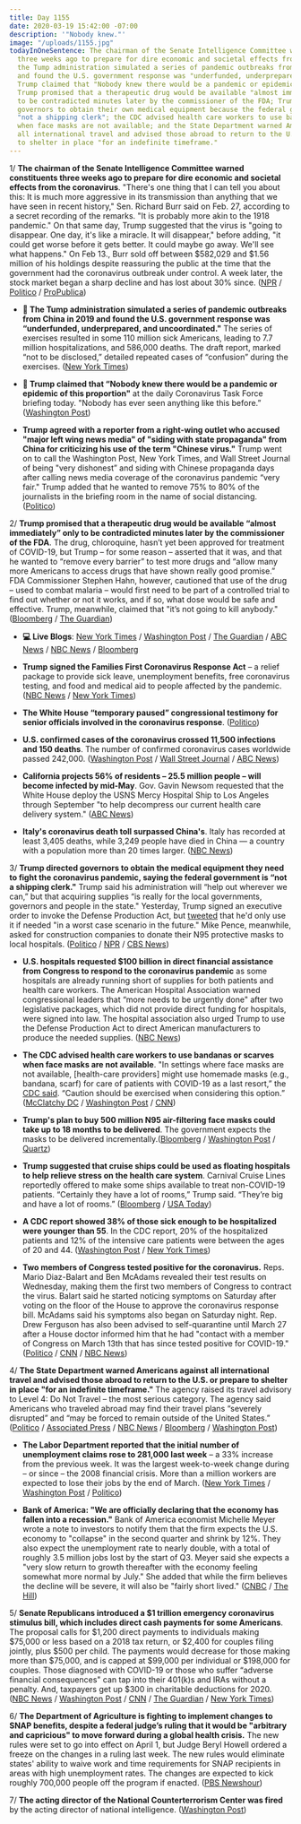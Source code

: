 ```yaml
---
title: Day 1155
date: 2020-03-19 15:42:00 -07:00
description: '"Nobody knew."'
image: "/uploads/1155.jpg"
todayInOneSentence: The chairman of the Senate Intelligence Committee warned constituents
  three weeks ago to prepare for dire economic and societal effects from the coronavirus;
  the Tump administration simulated a series of pandemic outbreaks from China in 2019
  and found the U.S. government response was "underfunded, underprepared, and uncoordinated";
  Trump claimed that "Nobody knew there would be a pandemic or epidemic of this proportion";
  Trump promised that a therapeutic drug would be available "almost immediately" only
  to be contradicted minutes later by the commissioner of the FDA; Trump directed
  governors to obtain their own medical equipment because the federal government is
  "not a shipping clerk"; the CDC advised health care workers to use bandanas or scarves
  when face masks are not available; and the State Department warned Americans against
  all international travel and advised those abroad to return to the U.S. or prepare
  to shelter in place "for an indefinite timeframe."
---
```


1/ **The chairman of the Senate Intelligence Committee warned constituents three weeks ago to prepare for dire economic and societal effects from the coronavirus**. "There's one thing that I can tell you about this: It is much more aggressive in its transmission than anything that we have seen in recent history," Sen. Richard Burr said on Feb. 27, according to a secret recording of the remarks. "It is probably more akin to the 1918 pandemic." On that same day, Trump suggested that the virus is "going to disappear. One day, it's like a miracle. It will disappear," before adding, "it could get worse before it gets better. It could maybe go away. We'll see what happens." On Feb 13., Burr sold off between $582,029 and $1.56 million of his holdings despite reassuring the public at the time that the government had the coronavirus outbreak under control. A week later, the stock market began a sharp decline and has lost about 30% since. ([NPR](https://www.npr.org/2020/03/19/818192535/burr-recording-sparks-questions-about-private-comments-on-covid-19) / [Politico](https://www.politico.com/news/2020/03/19/senate-intel-chair-warned-of-coronavirus-disruption-in-private-137407) / [ProPublica](https://www.propublica.org/article/senator-dumped-up-to-1-6-million-of-stock-after-reassuring-public-about-coronavirus-preparedness))

* **🚨 The Tump administration simulated a series of pandemic outbreaks from China in 2019 and found the U.S. government response was “underfunded, underprepared, and uncoordinated."** The series of exercises resulted in some 110 million sick Americans, leading to 7.7 million hospitalizations, and 586,000 deaths. The draft report, marked “not to be disclosed,” detailed repeated cases of “confusion” during the exercises. ([New York Times](https://www.nytimes.com/2020/03/19/us/politics/trump-coronavirus-outbreak.html))

* **🚨 Trump claimed that “Nobody knew there would be a pandemic or epidemic of this proportion"** at the daily Coronavirus Task Force briefing today. "Nobody has ever seen anything like this before.” ([Washington Post](https://www.washingtonpost.com/politics/2020/03/19/trump-keeps-saying-nobody-could-have-foreseen-coronavirus-we-keep-finding-out-about-new-warning-signs/))

* **Trump agreed with a reporter from a right-wing outlet who accused "major left wing news media" of "siding with state propaganda" from China for criticizing his use of the term "Chinese virus."** Trump went on to call the Washington Post, New York Times, and Wall Street Journal of being "very dishonest” and siding with Chinese propaganda days after calling news media coverage of the coronavirus pandemic “very fair." Trump added that he wanted to remove 75% to 80% of the journalists in the briefing room in the name of social distancing. ([Politico](https://www.politico.com/news/2020/03/19/trump-media-coronavirus-137692))

2/ **Trump promised that a therapeutic drug would be available “almost immediately” only to be contradicted minutes later by the commissioner of the FDA**. The drug, chloroquine, hasn’t yet been approved for treatment of COVID-19, but Trump – for some reason – asserted that it was, and that he wanted to “remove every barrier” to test more drugs and “allow many more Americans to access drugs that have shown really good promise.” FDA Commissioner Stephen Hahn, however, cautioned that use of the drug – used to combat malaria – would first need to be part of a controlled trial to find out whether or not it works, and if so, what dose would be safe and effective. Trump, meanwhile, claimed that "it’s not going to kill anybody." ([Bloomberg](https://www.bloomberg.com/news/articles/2020-03-19/trump-touts-malaria-drug-as-potential-coronavirus-treatment?sref=MIBMEEoj) / [The Guardian](https://www.theguardian.com/us-news/2020/mar/19/coronavirus-drug-trump-confusion-malaria-treatment-readiness))

* **💻 Live Blogs**: [New York Times](https://www.nytimes.com/2020/03/19/world/coronavirus-update-cases.html) / [Washington Post](https://www.washingtonpost.com/world/2020/03/19/coronavirus-latest-news/) / [The Guardian](https://www.theguardian.com/us-news/live/2020/mar/19/coronavirus-us-trump-democrats-pelosi-politics-latest) / [ABC News](https://abcnews.go.com/Health/coronavirus-live-updates-china-reports-domestic-cases-1st/story?id=69679965) / [NBC News](https://www.nbcnews.com/health/health-news/live-blog/coronavirus-china-reports-no-new-domestic-cases-first-time-nyc-n1163556) / [Bloomberg](https://www.bloomberg.com/news/live-blog/2020-03-19/white-house-briefing-on-coronavirus)

* **Trump signed the Families First Coronavirus Response Act** – a relief package to provide sick leave, unemployment benefits, free coronavirus testing, and food and medical aid to people affected by the pandemic. ([NBC News](https://www.nbcnews.com/politics/congress/senate-plans-vote-house-coronavirus-bill-wednesday-n1162851) / [New York Times](https://www.nytimes.com/2020/03/18/world/coronavirus-news.html))

* **The White House “temporary paused” congressional testimony for senior officials involved in the coronavirus response**. ([Politico](https://www.politico.com/news/2020/03/18/white-house-coronavirus-officials-testimony-135806))

* **U.S. confirmed cases of the coronavirus crossed 11,500 infections and 150 deaths**. The number of confirmed coronavirus cases worldwide passed 242,000. ([Washington Post](https://www.washingtonpost.com/world/2020/03/19/coronavirus-latest-news/#link-Y3KBYRY3RRE67COGNQQGKHNQUI) / [Wall Street Journal](https://www.wsj.com/articles/china-reports-no-new-domestic-coronavirus-infections-for-the-first-time-since-outbreak-started-11584611233?mod=hp_lead_pos1) / [ABC News](https://abcnews.go.com/Health/coronavirus-live-updates-china-reports-domestic-cases-1st/story?id=69679965))

* **California projects 56% of residents – 25.5 million people – will become infected by mid-May**. Gov. Gavin Newsom requested that the White House deploy the USNS Mercy Hospital Ship to Los Angeles through September "to help decompress our current health care delivery system." ([ABC News](https://abcnews.go.com/Health/coronavirus-live-updates-china-reports-domestic-cases-1st/story?id=69679965))

* **Italy's coronavirus death toll surpassed China's**. Italy has recorded at least 3,405 deaths, while 3,249 people have died in China — a country with a population more than 20 times larger.    ([NBC News](https://www.nbcnews.com/news/world/italy-s-coronavirus-death-toll-overtakes-china-s-n1164121))

3/ **Trump directed governors to obtain the medical equipment they need to fight the coronavirus pandemic, saying the federal government is “not a shipping clerk."** Trump said his administration will “help out wherever we can,” but that acquiring supplies “is really for the local governments, governors and people in the state." Yesterday, Trump signed an executive order to invoke the Defense Production Act, but [tweeted](https://twitter.com/realDonaldTrump/status/1240391871026864130) that he'd only use it if needed "in a worst case scenario in the future." Mike Pence, meanwhile, asked for construction companies to donate their N95 protective masks to local hospitals. ([Politico](https://www.politico.com/news/2020/03/19/trump-governors-coronavirus-medical-supplies-137658) / [NPR](https://www.npr.org/2020/03/18/818069722/trump-invokes-a-cold-war-relic-the-defense-production-act-for-coronavirus-shorta) / [CBS News](https://www.cbsnews.com/news/coronavirus-defense-production-act-medical-supplies-president-trump/))

* **U.S. hospitals requested $100 billion in direct financial assistance from Congress to respond to the coronavirus pandemic** as some hospitals are already running short of supplies for both patients and health care workers. The American Hospital Association warned congressional leaders that “more needs to be urgently done" after two legislative packages, which did not provide direct funding for hospitals, were signed into law. The hospital association also urged Trump to use the Defense Production Act to direct American manufacturers to produce the needed supplies. ([NBC News](https://www.nbcnews.com/politics/congress/hospitals-sound-alarm-funding-supplies-treat-patients-protect-workers-n1163796))

* **The CDC advised health care workers to use bandanas or scarves when face masks are not available**. "In settings where face masks are not available, \[health-care providers\] might use homemade masks (e.g., bandana, scarf) for care of patients with COVID-19 as a last resort,” the [CDC said](https://www.cdc.gov/coronavirus/2019-ncov/hcp/ppe-strategy/face-masks.html). “Caution should be exercised when considering this option.” ([McClatchy DC](https://www.mcclatchydc.com/news/coronavirus/article241330531.html) / [Washington Post](https://www.washingtonpost.com/climate-environment/2020/03/18/shortages-face-masks-cotton-swabs-basic-supplies-pose-new-challenge-coronavirus-testing/) / [CNN](https://www.cnn.com/world/live-news/coronavirus-outbreak-03-19-20-intl-hnk/h_61eeddcaa97731860d3b952f3351c488))

* **Trump's plan to buy 500 million N95 air-filtering face masks could take up to 18 months to be delivered**. The government expects the masks to be delivered incrementally.([Bloomberg](https://www.bloomberg.com/news/articles/2020-03-19/trump-s-500-million-respirators-could-take-18-months-to-deliver?srnd=politics-vp&sref=MIBMEEoj) / [Washington Post](https://www.washingtonpost.com/health/2020/03/19/hospital-workers-battling-coronavirus-turn-bandanas-sports-goggles-homemade-face-shields-amid-shortages/) / [Quartz](https://qz.com/1809061/us-is-buying-half-a-billion-masks-to-guard-against-coronavirus/))

* **Trump suggested that cruise ships could be used as floating hospitals to help relieve stress on the health care system**. Carnival Cruise Lines reportedly offered to make some ships available to treat non-COVID-19 patients. “Certainly they have a lot of rooms,” Trump said. “They’re big and have a lot of rooms.” ([Bloomberg](https://www.bloomberg.com/news/articles/2020-03-19/carnival-offers-cruise-ships-for-virus-response-trump-says?sref=MIBMEEoj) / [USA Today](https://www.usatoday.com/story/travel/cruises/2020/03/19/coronavirus-trump-says-carnival-offered-cruise-ships-use-crisis/2876304001/))

* **A CDC report showed 38% of those sick enough to be hospitalized were younger than 55**. In the CDC report, 20% of the hospitalized patients and 12% of the intensive care patients were between the ages of 20 and 44. ([Washington Post](https://www.washingtonpost.com/health/2020/03/19/younger-adults-are-large-percentage-coronavirus-hospitalizations-united-states-according-new-cdc-data/) / [New York Times](https://www.nytimes.com/2020/03/18/health/coronavirus-young-people.html))

* **Two members of Congress tested positive for the coronavirus.** Reps. Mario Diaz-Balart and Ben McAdams revealed their test results on Wednesday, making them the first two members of Congress to contract the virus. Balart said he started noticing symptoms on Saturday after voting on the floor of the House to approve the coronavirus response bill. McAdams said his symptoms also began on Saturday night. Rep. Drew Ferguson has also been advised to self-quarantine until March 27 after a House doctor informed him that he had "contact with a member of Congress on March 13th that has since tested positive for COVID-19." ([Politico](https://www.politico.com/news/2020/03/18/first-member-of-congress-tests-positive-for-coronavirus-136300) / [CNN](https://www.cnn.com/2020/03/18/politics/mario-diaz-balart-coronavirus/index.html) / [NBC News](https://www.nbcnews.com/politics/congress/i-felt-i-had-belt-around-my-chest-rep-ben-n1163656))

4/ **The State Department warned Americans against all international travel and advised those abroad to return to the U.S. or prepare to shelter in place "for an indefinite timeframe."** The agency raised its travel advisory to Level 4: Do Not Travel – the most serious category. The agency said Americans who traveled abroad may find their travel plans “severely disrupted” and “may be forced to remain outside of the United States.” ([Politico](https://www.politico.com/news/2020/03/19/coronavirus-travel-advisory-level-four-137227) / [Associated Press](https://apnews.com/2c7a28aae24ec5f4bb8a79022ac92e5c) / [NBC News](https://www.nbcnews.com/news/us-news/coronavirus-state-department-raise-travel-warnings-americans-n1164021) / [Bloomberg](https://www.bloomberg.com/news/articles/2020-03-19/state-department-to-tell-americans-not-to-travel-overseas?sref=MIBMEEoj) / [Washington Post](https://www.washingtonpost.com/world/2020/03/19/coronavirus-latest-news/#link-OFX47WLBNZHDXLC2BPOYPVBVZA))

* **The Labor Department reported that the initial number of unemployment claims rose to 281,000 last week** – a 33% increase from the previous week. It was the largest week-to-week change during – or since – the 2008 financial crisis. More than a million workers are expected to lose their jobs by the end of March. ([New York Times](https://www.nytimes.com/interactive/2020/03/19/upshot/coronavirus-jobless-claims-states.html) / [Washington Post](https://www.washingtonpost.com/business/2020/03/19/unemployment-insurance-today-coronavirus/) / [Politico](https://www.politico.com/news/2020/03/19/coronavirus-drives-up-unemployment-claims-137067))

* **Bank of America: "We are officially declaring that the economy has fallen into a recession."** Bank of America economist Michelle Meyer wrote a note to investors to notify them that the firm expects the U.S. economy to "collapse" in the second quarter and shrink by 12%. They also expect the unemployment rate to nearly double, with a total of roughly 3.5 million jobs lost by the start of Q3. Meyer said she expects a "very slow return to growth thereafter with the economy feeling somewhat more normal by July." She added that while the firm believes the decline will be severe, it will also be "fairly short lived." ([CNBC](https://www.cnbc.com/2020/03/19/bank-of-america-says-the-recession-is-already-here-jobs-will-be-lost-wealth-will-be-destroyed.html) / [The Hill](https://thehill.com/policy/finance/488388-bank-of-america-the-us-is-now-in-a-recession))

5/ **Senate Republicans introduced a $1 trillion emergency coronavirus stimulus bill, which includes direct cash payments for some Americans**. The proposal calls for $1,200 direct payments to individuals making $75,000 or less based on a 2018 tax return, or $2,400 for couples filing jointly, plus $500 per child. The payments would decrease for those making more than $75,000, and is capped at $99,000 per individual or $198,000 for couples. Those diagnosed with COVID-19 or those who suffer “adverse financial consequences" can tap into their 401(k)s and IRAs without a penalty. And, taxpayers get up $300 in charitable deductions for 2020. ([NBC News](https://www.nbcnews.com/politics/congress/negotiations-heat-1-trillion-coronavirus-bill-would-include-cash-payments-n1163826) / [Washington Post](https://www.washingtonpost.com/business/2020/03/19/trump-coronavirus-economic-plan-stimulus/) / [CNN](https://www.cnn.com/world/live-news/coronavirus-outbreak-03-19-20-intl-hnk/h_82563a65844f021393cad5c9d0613a3d) / [The Guardian](https://www.theguardian.com/us-news/live/2020/mar/19/coronavirus-us-trump-democrats-pelosi-politics-latest) / [New York Times](https://www.nytimes.com/2020/03/19/world/coronavirus-update-cases.html?action=click&module=Spotlight&pgtype=Homepage))

6/ **The Department of Agriculture is fighting to implement changes to SNAP benefits, despite a federal judge’s ruling that it would be "arbitrary and capricious" to move forward during a global health crisis.** The new rules were set to go into effect on April 1, but Judge Beryl Howell ordered a freeze on the changes in a ruling last week. The new rules would eliminate states' ability to waive work and time requirements for SNAP recipients in areas with high unemployment rates. The changes are expected to kick roughly 700,000 people off the program if enacted. ([PBS Newshour](https://www.pbs.org/newshour/health/usda-fights-to-purge-food-stamps-recipients-despite-pandemic))

7/ **The acting director of the National Counterterrorism Center was fired** by the acting director of national intelligence. ([Washington Post](https://www.washingtonpost.com/national-security/acting-counterterrorism-center-head-fired-according-to-former-us-officials/2020/03/19/fb33d516-6a02-11ea-b313-df458622c2cc_story.html))